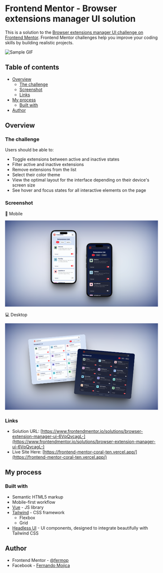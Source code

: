 # Frontend Mentor - Browser extensions manager UI solution

This is a solution to the [Browser extensions manager UI challenge on Frontend Mentor](https://www.frontendmentor.io/challenges/browser-extension-manager-ui-yNZnOfsMAp). Frontend Mentor challenges help you improve your coding skills by building realistic projects. 

![Sample GIF](https://github.com/fermop/frontend_mentor-assets/blob/main/junior/browser-extension-manager-ui/sample.gif?raw=true)

## Table of contents

- [Overview](#overview)
  - [The challenge](#the-challenge)
  - [Screenshot](#screenshot)
  - [Links](#links)
- [My process](#my-process)
  - [Built with](#built-with)
- [Author](#author)

## Overview

### The challenge

Users should be able to:

- Toggle extensions between active and inactive states
- Filter active and inactive extensions
- Remove extensions from the list
- Select their color theme
- View the optimal layout for the interface depending on their device's screen size
- See hover and focus states for all interactive elements on the page

### Screenshot

📱 Mobile

![Mobile](https://github.com/fermop/frontend_mentor-assets/blob/main/junior/browser-extension-manager-ui/mobile.png?raw=true)

💻 Desktop

![Desktop](https://github.com/fermop/frontend_mentor-assets/blob/main/junior/browser-extension-manager-ui/desktop.png?raw=true)

### Links

- Solution URL: [https://www.frontendmentor.io/solutions/browser-extension-manager-ui-6VpQvcagL-](https://www.frontendmentor.io/solutions/browser-extension-manager-ui-6VpQvcagL-)
- Live Site Here: [https://frontend-mentor-coral-ten.vercel.app/](https://frontend-mentor-coral-ten.vercel.app/)

## My process

### Built with

- Semantic HTML5 markup
- Mobile-first workflow
- [Vue](https://vuejs.org/) - JS library
- [Tailwind](https://tailwindcss.com/) - CSS framework
  - Flexbox
  - Grid
- [Headless UI](https://headlessui.com/) - UI components, designed to integrate beautifully with Tailwind CSS

## Author

- Frontend Mentor - [@fermop](https://www.frontendmentor.io/profile/fermop)
- Facebook - [Fernando Mojica](https://www.facebook.com/fernando.mojica.758737/)